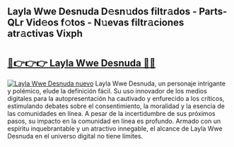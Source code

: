 ## Layla Wwe Desnuda D𝚎sn𝚞dos filtr𝚊dos - Parts-QLr Vid𝚎os f𝚘tos - N𝚞evas filtr𝚊ciones atr𝚊ctivas Vixph

# <h2><a href="http://mb9stk.tromn.icu/?c=Layla+Wwe+Desnuda">🔗👉👉👉 Layla Wwe Desnuda 🔗🔗</a></h2>

[![Layla Wwe Desnuda nuevo](https://i.imgur.com/pEAQMta.gif)](http://mb9stk.tromn.icu/?c=Layla+Wwe+Desnuda)
Layla Wwe Desnuda, un personaje intrigante y polémico, elude la definición fácil. Su uso innovador de los medios digitales para la autopresentación ha cautivado y enfurecido a los críticos, estimulando debates sobre el consentimiento, la moralidad y la esencia de las comunidades en línea. A pesar de la incertidumbre de sus próximos pasos, su impacto en la comunidad en línea es profundo. Armado con un espíritu inquebrantable y un atractivo innegable, el alcance de Layla Wwe Desnuda en el universo digital no tiene límites.
